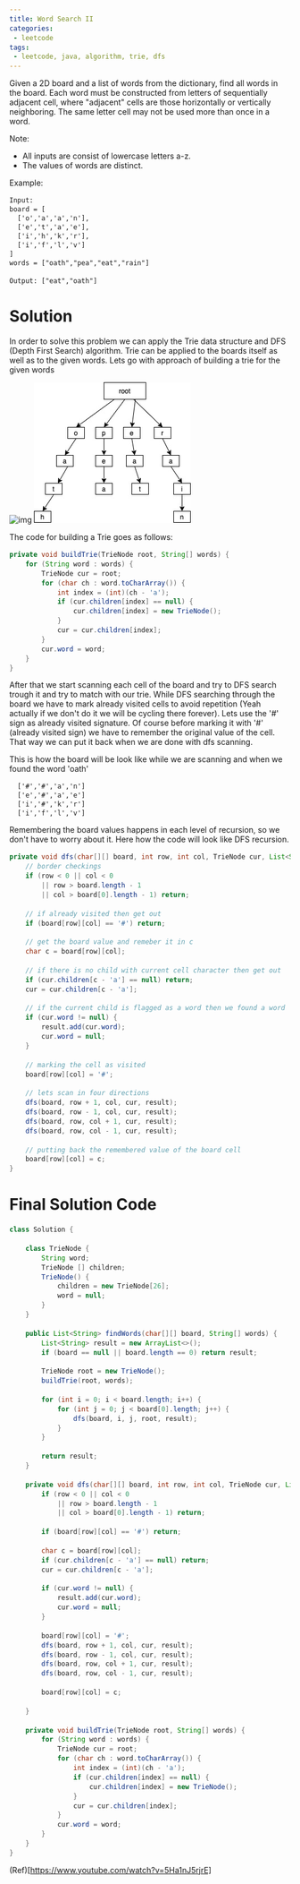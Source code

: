 ```yaml
---
title: Word Search II
categories:
 - leetcode
tags:
 - leetcode, java, algorithm, trie, dfs
---
```


Given a 2D board and a list of words from the dictionary, find all words in the board.
Each word must be constructed from letters of sequentially adjacent cell, where "adjacent" cells are those horizontally or vertically neighboring. The same letter cell may not be used more than once in a  word.  

Note:
- All inputs are consist of lowercase letters a-z.
- The values of words are distinct.

Example:

```
Input: 
board = [
  ['o','a','a','n'],
  ['e','t','a','e'],
  ['i','h','k','r'],
  ['i','f','l','v']
]
words = ["oath","pea","eat","rain"]

Output: ["eat","oath"]
```

# Solution

In order to solve this problem we can apply the Trie data structure and DFS (Depth First Search) algorithm. Trie can be applied to the boards itself as well as to the given words. Lets go with approach of building a trie for the given words

![img]()
![img](/assets/2020/algorithms/wordSearchTrie.jpg)

The code for building a Trie goes as follows:

```Java
private void buildTrie(TrieNode root, String[] words) {
	for (String word : words) {
		TrieNode cur = root;
		for (char ch : word.toCharArray()) {
			int index = (int)(ch - 'a');
			if (cur.children[index] == null) {
				cur.children[index] = new TrieNode();
			}
			cur = cur.children[index];
		}
		cur.word = word;
	}
}
```

After that we start scanning each cell of the board and try to DFS search trough it and try to match with our trie. While DFS searching through the board we have to mark already visited cells to avoid repetition (Yeah actually if we don't do it we will be cycling there forever). Lets use the '#' sign as already visited signature. Of course before marking it with '#' (already visited sign) we have to remember the original value of the cell. That way we can put it back when we are done with dfs scanning. 


This is how the board will be look like while we are scanning and when we found the word 'oath'

```
  ['#','#','a','n']
  ['e','#','a','e']
  ['i','#','k','r']
  ['i','f','l','v']
```

Remembering the board values happens in each level of recursion, so we don't have to worry about it. Here how the code will look like DFS recursion. 

```Java
private void dfs(char[][] board, int row, int col, TrieNode cur, List<String> result) {
	// border checkings
	if (row < 0 || col < 0 
		|| row > board.length - 1
		|| col > board[0].length - 1) return;
	
	// if already visited then get out
	if (board[row][col] == '#') return;
	
	// get the board value and remeber it in c
	char c = board[row][col];

	// if there is no child with current cell character then get out
	if (cur.children[c - 'a'] == null) return;
	cur = cur.children[c - 'a'];

	// if the current child is flagged as a word then we found a word
	if (cur.word != null) {
		result.add(cur.word);
		cur.word = null;
	}
	
	// marking the cell as visited
	board[row][col] = '#';

	// lets scan in four directions
	dfs(board, row + 1, col, cur, result);
	dfs(board, row - 1, col, cur, result);
	dfs(board, row, col + 1, cur, result);
	dfs(board, row, col - 1, cur, result);
	
	// putting back the remembered value of the board cell
	board[row][col] = c;
}
```

# Final Solution Code

```Java
class Solution {

    class TrieNode {
        String word;
        TrieNode [] children;
        TrieNode() {
            children = new TrieNode[26];
            word = null;
        }
    }
    
    public List<String> findWords(char[][] board, String[] words) {
        List<String> result = new ArrayList<>();
        if (board == null || board.length == 0) return result;
        
        TrieNode root = new TrieNode();
        buildTrie(root, words);
        
        for (int i = 0; i < board.length; i++) {
            for (int j = 0; j < board[0].length; j++) {
                dfs(board, i, j, root, result);
            }
        }
        
        return result;
    }
    
    private void dfs(char[][] board, int row, int col, TrieNode cur, List<String> result) {
        if (row < 0 || col < 0 
            || row > board.length - 1
            || col > board[0].length - 1) return;
        
        if (board[row][col] == '#') return;
        
        char c = board[row][col];
        if (cur.children[c - 'a'] == null) return;
        cur = cur.children[c - 'a'];
        
        if (cur.word != null) {
            result.add(cur.word);
            cur.word = null;
        }
        
        board[row][col] = '#';
        dfs(board, row + 1, col, cur, result);
        dfs(board, row - 1, col, cur, result);
        dfs(board, row, col + 1, cur, result);
        dfs(board, row, col - 1, cur, result);
        
        board[row][col] = c;
        
    }
    
    private void buildTrie(TrieNode root, String[] words) {
        for (String word : words) {
            TrieNode cur = root;
            for (char ch : word.toCharArray()) {
                int index = (int)(ch - 'a');
                if (cur.children[index] == null) {
                    cur.children[index] = new TrieNode();
                }
                cur = cur.children[index];
            }
            cur.word = word;
        }
    }
}
```

(Ref)[https://www.youtube.com/watch?v=5Ha1nJ5rjrE]